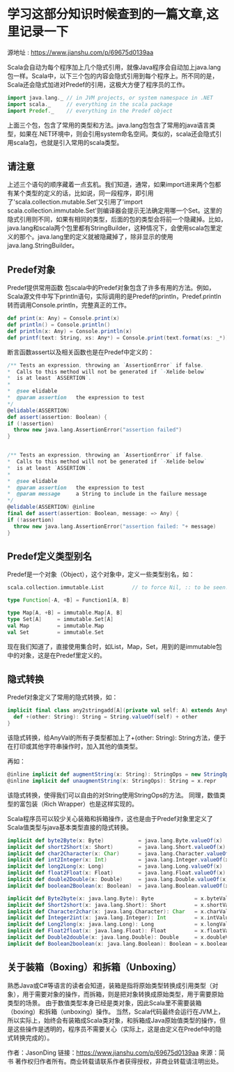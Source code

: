 # 学习这部分知识时候查到的一篇文章,这里记录一下

源地址 :  https://www.jianshu.com/p/69675d0139aa

Scala会自动为每个程序加上几个隐式引用，就像Java程序会自动加上java.lang包一样。Scala中，以下三个包的内容会隐式引用到每个程序上。所不同的是，Scala还会隐式加进对Predef的引用，这极大方便了程序员的工作。
```scala
import java.lang._ // in JVM projects, or system namespace in .NET
import scala._     // everything in the scala package
import Predef._    // everything in the Predef object
```
上面三个包，包含了常用的类型和方法。java.lang包包含了常用的java语言类型，如果在.NET环境中，则会引用system命名空间。类似的，scala还会隐式引用scala包，也就是引入常用的scala类型。

## 请注意
上述三个语句的顺序藏着一点玄机。我们知道，通常，如果import进来两个包都有某个类型的定义的话，比如说，同一段程序，即引用了'scala.collection.mutable.Set'又引用了'import scala.collection.immutable.Set'则编译器会提示无法确定用哪一个Set。这里的隐式引用则不同，如果有相同的类型，后面的包的类型会将前一个隐藏掉。比如，java.lang和scala两个包里都有StringBuilder，这种情况下，会使用scala包里定义的那个。java.lang里的定义就被隐藏掉了，除非显示的使用java.lang.StringBuilder。

## Predef对象
Predef提供常用函数
包scala中的Predef对象包含了许多有用的方法。例如，Scala源文件中写下println语句，实际调用的是Predef的println，Predef.println转而调用Console.println，完整真正的工作。
```scala
def print(x: Any) = Console.print(x)
def println() = Console.println()
def println(x: Any) = Console.println(x)
def printf(text: String, xs: Any*) = Console.print(text.format(xs: _*))
```
断言函数assert以及相关函数也是在Predef中定义的：
```scala
/** Tests an expression, throwing an `AssertionError` if false.
*  Calls to this method will not be generated if `-Xelide-below`
*  is at least `ASSERTION`.
*
*  @see elidable
*  @param assertion   the expression to test
*/
@elidable(ASSERTION)
def assert(assertion: Boolean) {
if (!assertion)
  throw new java.lang.AssertionError("assertion failed")
}


/** Tests an expression, throwing an `AssertionError` if false.
*  Calls to this method will not be generated if `-Xelide-below`
*  is at least `ASSERTION`.
*
*  @see elidable
*  @param assertion   the expression to test
*  @param message     a String to include in the failure message
*/
@elidable(ASSERTION) @inline
final def assert(assertion: Boolean, message: => Any) {
if (!assertion)
  throw new java.lang.AssertionError("assertion failed: "+ message)
}
```
## Predef定义类型别名
Predef是一个对象（Object），这个对象中，定义一些类型别名，如：
```scala
scala.collection.immutable.List         // to force Nil, :: to be seen.

type Function[-A, +B] = Function1[A, B]

type Map[A, +B] = immutable.Map[A, B]
type Set[A]     = immutable.Set[A]
val Map         = immutable.Map
val Set         = immutable.Set
```
现在我们知道了，直接使用集合时，如List，Map，Set，用到的是immutable包中的对象，这是在Predef里定义的。

## 隐式转换
Predef对象定义了常用的隐式转换，如：
```scala
implicit final class any2stringadd[A](private val self: A) extends AnyVal {
  def +(other: String): String = String.valueOf(self) + other
}
```
该隐式转换，给AnyVal的所有子类型都加上了+(other: String): String方法，便于在打印或其他字符串操作时，加入其他的值类型。

再如：
```scala
@inline implicit def augmentString(x: String): StringOps = new StringOps(x)
@inline implicit def unaugmentString(x: StringOps): String = x.repr
```

该隐式转换，使得我们可以自由的对String使用StringOps的方法。
同理，数值类型的富包装（Rich Wrapper）也是这样实现的。

Scala程序员可以较少关心装箱和拆箱操作，这也是由于Predef对象里定义了Scala值类型与java基本类型直接的隐式转换。
```scala
implicit def byte2Byte(x: Byte)           = java.lang.Byte.valueOf(x)
implicit def short2Short(x: Short)        = java.lang.Short.valueOf(x)
implicit def char2Character(x: Char)      = java.lang.Character.valueOf(x)
implicit def int2Integer(x: Int)          = java.lang.Integer.valueOf(x)
implicit def long2Long(x: Long)           = java.lang.Long.valueOf(x)
implicit def float2Float(x: Float)        = java.lang.Float.valueOf(x)
implicit def double2Double(x: Double)     = java.lang.Double.valueOf(x)
implicit def boolean2Boolean(x: Boolean)  = java.lang.Boolean.valueOf(x)

implicit def Byte2byte(x: java.lang.Byte): Byte             = x.byteValue
implicit def Short2short(x: java.lang.Short): Short         = x.shortValue
implicit def Character2char(x: java.lang.Character): Char   = x.charValue
implicit def Integer2int(x: java.lang.Integer): Int         = x.intValue
implicit def Long2long(x: java.lang.Long): Long             = x.longValue
implicit def Float2float(x: java.lang.Float): Float         = x.floatValue
implicit def Double2double(x: java.lang.Double): Double     = x.doubleValue
implicit def Boolean2boolean(x: java.lang.Boolean): Boolean = x.booleanValue
```

## 关于装箱（Boxing）和拆箱（Unboxing）
熟悉Java或C#等语言的读者会知道，装箱是指将原始类型转换成引用类型（对象），用于需要对象的操作，而拆箱，则是把对象转换成原始类型，用于需要原始类型的场景。
由于数值类型本身已经是类对象，因此Scala里不需要装箱（boxing）和拆箱（unboxing）操作。 当然，Scala代码最终会运行在JVM上，所以实际上，始终会有装箱成Scala类对象，和拆箱成Java原始值类型的操作，但是这些操作是透明的，程序员不需要关心（实际上，这是由定义在Predef中的隐式转换完成的）。

作者：JasonDing
链接：https://www.jianshu.com/p/69675d0139aa
來源：简书
著作权归作者所有。商业转载请联系作者获得授权，非商业转载请注明出处。
